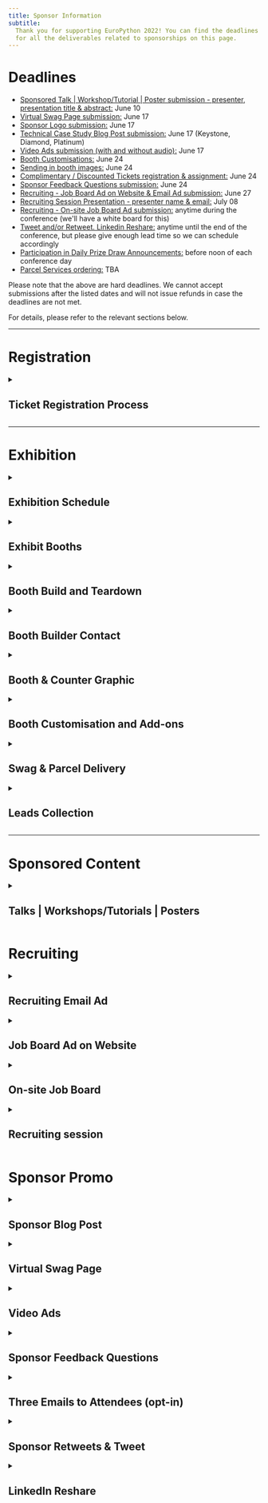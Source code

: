 ```yaml
---
title: Sponsor Information
subtitle:
  Thank you for supporting EuroPython 2022! You can find the deadlines and specs
  for all the deliverables related to sponsorships on this page.
---
```


# Deadlines

<ul>
 <li><a href="#"> Sponsored Talk | Workshop/Tutorial | Poster submission - presenter, presentation title & abstract:</a> June 10</li>
 <li><a href="#"> Virtual Swag Page submission:</a> June 17 </li>
 <li><a href="#"> Sponsor Logo submission:</a> June 17 </li>
 <li><a href="#"> Technical Case Study Blog Post submission:</a> June 17 (Keystone, Diamond, Platinum) </li>
 <li><a href="#"> Video Ads submission (with and without audio):</a> June 17 </li>
 <li><a href="#exhibition"> Booth Customisations:</a> June 24 </li>
 <li><a href="#exhibition"> Sending in booth images:</a> June 24 </li>
 <li><a href="#registration"> Complimentary / Discounted Tickets registration & assignment:</a> June 24 </li>
 <li><a href="#"> Sponsor Feedback Questions submission:</a> June 24 </li>
 <li><a href="#"> Recruiting - Job Board Ad on Website & Email Ad submission:</a> June 27 </li>
 <li><a href="#"> Recruiting Session Presentation - presenter name & email:</a> July 08 </li>
 <li><a href="#"> Recruiting - On-site Job Board Ad submission:</a> anytime during the conference (we'll have a white board for this) </li>
 <li><a href="#"> Tweet and/or Retweet. Linkedin Reshare:</a> anytime until the end of the conference, but please give enough lead time so we can schedule accordingly </li>
 <li><a href="#"> Participation in Daily Prize Draw Announcements:</a> before noon of each conference day </li>
 <li><a href="#"> Parcel Services ordering:</a> TBA </li>
</ul>

Please note that the above are hard deadlines. We cannot accept submissions after the listed dates and will not issue refunds in case the deadlines are not met.

For details, please refer to the relevant sections below.

---
# Registration
<details>
  <summary><h2>Ticket Registration Process</h2></summary>

  -  Purchase all the complimentary / discounted tickets in bulk by using the voucher links sent to you. They will be sent out to the sponsor representative. Please follow the direct email instructions and purchase all of the tickets you are entitled to.

  - Assign tickets: Assign the tickets to every team member that you have chosen to attend the conference. You can assign them by changing your order details after you make the order. Click the order URL in your order confirmation email from [support@pretix.eu](support@pretix.eu) with *Subject: Your order: XXXX* and amend accordingly.

  ***Deadline*** for registering and assigning the tickets: ***June 27***

</details>

---

# Exhibition
<details>
  <summary><h2>Exhibition Schedule</h2></summary>

**Exhibit Days**: during the three main conference days: **Wednesday to Friday, 13-17 July 2022**.
**Exhibit Hours**: 9:00 - 18:00 on Wednesday & Thursday; 9:00 - 17:00 on Friday.

All booths should be staffed at least during the official breaks. It is highly recommended that they will be staffed during the opening hours, especially the more prominent ones, such as Keystone and Diamond.

</details>

<details>
  <summary><h2>Exhibit Booths</h2></summary>
  Sponsors of Silver and above will all be assigned a booth, ranging from 6-56 sqm depending on the package.

  *** Please refer to the [EuroPython 2022 - Exhibit Booths.pdf](https://drive.google.com/file/d/1k2m9t445G4tpMON1VlGIg-SSgYTsQy5m/view?usp=sharing) for mockups and what is included in your booth, as part of your sponsorship package. ***
</details>

<details>
  <summary><h2>Booth Build and Teardown</h2></summary>

  - Build Time: Tuesday 8:00-16:00; sponsors can enter between 16:00-18:00
  - Teardown Time: Friday 17:00; nobody allowed after the teardown starts.

</details>

<details>
  <summary><h2>Booth Builder Contact</h2></summary>
  We have contracted OBExpo to set up and manage the booths. You can reach out to Tony O'Brien with your booth related questions: <a href = "tony@obexpo.ie">tony@obexpo.ie</a>

</details>

<details>
  <summary><h2>Booth & Counter Graphic</h2></summary>

  **Booth graphic**: All booths include a Wall Banner Graphic that covers the entire back wall of your booth. It is highly recommended that you submit a company specific custom graphic for your booth.

  Note: these wall banners with your graphic can be taken down afterwards for future reuse.

  **Counter graphic**: All booths include at least one counter. Depending on the booth level, the amount and size can range. It is highly recommended that you submit a company specific custom graphic for the counter(s).

  Should you choose not to submit your own graphic, a default EuroPython Society one will be provided.

  **Graphic Submission Guide**
  Graphics should be submitted directly to OBExpo, as specified below:

  - Please refer to [EuroPython 2022 - Exhibit Booths.pdf](https://drive.google.com/file/d/1k2m9t445G4tpMON1VlGIg-SSgYTsQy5m/view?usp=sharing) for the dimensions of the back wall of your booth, and of the counter(s).

  - Refer to [EuroPython 2022- Booth Order Forms.pdf](https://drive.google.com/file/d/1IhBXgiTWqkH4Pbo100vGHHzj-ZY-CEAl/view?usp=sharing) page 7 - artwork for file and delivery specifications.

  Note: OBExpo has specifically asked us to emphasise that emailing or using WeTransfer or YouSendit are their preferred methods of sending the files. Permission based file sharing systems such as Google Drive or OneDrive are less preferred.

  **Submission Channel**: Contact Tony from OBExpo contact: <a href = "tony@obexpo.ie">tony@obexpo.ie</a>

</details>

<details>
  <summary><h2>Booth Customisation and Add-ons</h2></summary>
  All booth graphics can be upgraded from the default Wall Banner Graphic to Stretched Graphics.

  There are other add-ons you can order, such as TV sets and furniture for your booth.

  For all upgrades and add-on orders, please fill in the [EuroPython 2022- Booth Order Forms.pdf](https://drive.google.com/file/d/1IhBXgiTWqkH4Pbo100vGHHzj-ZY-CEAl/view?usp=sharing) and contact Tony O’Brien from OBExpo directly: <a href = "tony@obexpo.ie">tony@obexpo.ie</a>

  **Deadline** for ordering booth customisation and addons: **Friday 24 June**. A 30% surcharge will apply afterwards.

  **Submission Channel**: Contact Tony from OBExpo contact: <a href = "tony@obexpo.ie">tony@obexpo.ie</a>
</details>

<details>
<summary><h2>Swag & Parcel Delivery</h2></summary>

We aim to actively reduce the carbon footprint of the EuroPython conference series. Throughout the planning of the much anticipated EuroPython Dublin, we are mindful of sustainability. We made the distribution of physical swag optional. Instead of staffing bags with your gifts, we give you the freedom to distribute them at your booth.We strongly encourage you to distribute gifts made of environmentally friendly materials, to focus on quality rather than quantity to reduce waste.

Shipping and customs for your goods are handled by [Interflow](https://www.interflow.ie/).

**Contacts**:

- Niall Thompson - <a href = "niall@interflow.ie">niall@interflow.ie </a>, +353 (0)86 3805000;
- Anderson Marisa - <a href = "anderson.marisa@interflow.ie"> anderson.marisa@interflow.ie</a>, +353 (0)87 2388185

Here are shipping information provided by Interflow:

- <a href = "mailto:niall@interflow.ie">Email Interflow for Shipping Guidelines </a>
- [Delivery address and Shipping Label](https://drive.google.com/file/d/1TtlW5nWrOfuK-5JgK6iKq1S1rDAF2U6_/view?usp=sharing)

Earliest delivery date: TBD. Please contact Niall or Anderson directly for more details.

</details>

<details>
  <summary><h2>Leads Collection</h2></summary>
  We don't offer any specific feature for lead collection. You are welcome to talk to attendees and ask for their information and consent to be contacted. You can ask for our attendees’ permission to have their badge’s QR code scanned. These QR codes contain vCard 3.0 records with their name, affiliation and email addresses. QR code scanners will not be provided but you are free to bring your own or use any app of your choice to save these contact records. You can also use the leads for prize draws, games, party invites or other attendee interaction ideas.

Friendly reminder: the data collection process is subject to [GDPR](https://gdpr.eu/what-is-gdpr/). And our [Code of Conduct](https://www.europython-society.org/coc/) should be adhered to at all times.

</details>

---
# Sponsored Content
<details>
  <summary><h2>Talks | Workshops/Tutorials | Posters</h2></summary>

  As part of your sponsorship package, it might include a sponsored talk, workshop/tutorial or poster session. You can find the details for each:

  - <b>Sponsored Talk</b>: a 30 min slot as part of the official conference schedule during the Conference Days (13-15 July, 2022)
  - <b>Sponsored Workshop/Tutorial</b>: a 180 min slot as part of the official conference schedule during the Workshop/Tutorial Days (11-12 July, 2022)
  - <b>Sponsored Poster</b>: the poster will be displayed on the poster wall during the Conference Days. A dedicated presentation slot will be allocated to the presenter for targeted interactions.

You can check out previous years’ lineup for inspiration:

[2021 Programme](https://ep2021.europython.eu/schedule/), [2020 Programme](https://ep2020.europython.eu/schedule/); [2019 Programme](https://ep2019.europython.eu/schedule.html)

**Deadline** for informing us of the  presenter, presentation title & abstract or poster PDF: **2022-06-10**

**Submission Channel**: <a href = "sponsoring@europython.eu">sponsoring@europython.eu</a>

</details>

# Recruiting
<details>
  <summary><h2>Recruiting Email Ad</h2></summary>

  For all sponsors with sponsorship levels silver and above, if you are interested in us sending a recruiting email on your behalf, please submit the following information to <a href="https://forms.gle/dTzkh8BCMn77gGMSA" target="_blank">EuroPython 2022 Sponsor Assets Submission Form</a>:

  - title
  - description (up to 100 words)
  - A URL to the recruiting ad on your own website.

  We will send these during the event to the attendees who have opted in to receive job ads from sponsors.

**Deadline** for or sending in the text for the Recruiting Email Ad:: **2022-06-17**

**Submission Channel**: <a href="https://forms.gle/dTzkh8BCMn77gGMSA" target="_blank">EuroPython 2022 Sponsor Assets Submission Form</a>

</details>

<details>
  <summary><h2>Job Board Ad on Website</h2></summary>

  All sponsors with sponsorship levels Bronze and above are eligible for posting a job ad on our <a href="https://ep2022.europython.eu/job-board/" target="_blank">Job-board page </a>.

  If you are interested in submitting an ad, please send the job ad to <a href="https://forms.gle/dTzkh8BCMn77gGMSA" target="_blank">EuroPython 2022 Sponsor Assets Submission Form</a>. We will then place it on the website after review.

  We will post a maximum of **three** job ads per sponsor. Please include a short company introduction, the job title, a short job description and a contact address.

  For an example of how this looks like, please check out the <a href="https://ep2022.europython.eu/job-board/" target="_blank">2021 Job Board </a>.

  **Deadline** for sending in the text for Job Board Ad on Website: **2022-06-27**.

  **Submission Channel**: <a href="https://forms.gle/dTzkh8BCMn77gGMSA" target="_blank">EuroPython 2022 Sponsor Assets Submission Form</a>

</details>

<details>
<summary><h2>On-site Job Board</h2></summary>

For your recruiting ad on the on-site job-board, you can bring along a printed ad and pin it on the whiteboard yourself.

</details>

<details>
  <summary><h2>Recruiting session</h2></summary>

  The schedule of the recruiting session will be confirmed at a later date along with the conference schedule.

  The recruiting session will give each sponsor a chance to give a 3 minute pitch, presenting their company and their job offers. Attendees can then go to your booth to have direct follow-up chats with you. Please remember to specify the location of your booth so that attendees can find and talk to you.

  Please register your interest by sending an email with the subject "**EuroPython 2022 Sponsor Recruiting session**: ***your company name***" to <a href = "sponsoring@europython.eu">sponsoring@europython.eu</a>, before **8th July** with the following information:

  - Name of your company
  - Name and email of the person giving the pitch for your company
  - Will you be using slides?
  - If you are using slides, please send the file to us in the same email, within the same deadline.

  You can also check out the <a href="https://youtu.be/HHiEQRX7nO4" target="_blank">2019 Recruiting Session </a> to get an idea how it looks in our last in-person conference.

  **Deadline** for submitting Recruiting Session Presentation: **2022-07-08**.

  **Submission Channel**: <a href = "sponsoring@europython.eu">sponsoring@europython.eu</a>

</details>

# Sponsor Promo
<details>
  <summary><h2>Sponsor Blog Post</h2></summary>

  For Platinum, Diamond and Keystone Level sponsors, we will run blog posts highlighting the sponsor. The Communications team can help you craft a technical case study blog post. They will be posted on <a href="https://dev.to/t/europython" target="_blank">EuroPython's dev.to</a> .

  Separately, Diamond and Keystone sponsors get to write one extra technical case study blog post to be published on our regular EuroPython Blog, which also goes to our and mailing lists. You may also opt to cross post the same blog across dev.to and the EuropPython blog.

  For the blog post we will require **at least 3 paragraphs** of text and ideally a picture we can use (if you don't have a picture, we can use your logo as well).
  The text should be written to highlight technical case study related to Python and address a technically oriented audience.

  You can check out the <a href="https://blog.europython.eu/europython-2020-introducing-our-keystone-sponsor/" target="_blank">2020 Keystone Sponsor blog post</a> to get an idea.


  Feel free to tie in any talk/special event you are organising at our conference at the end. After you've sent in the draft, we will forward it to our Communications Team for editing.

**Deadline**  for sending the Blog Post text and picture: **2022-06-17**

**Submission Channel**: <a href = "sponsoring@europython.eu">sponsoring@europython.eu</a>

</details>

<details>
  <summary><h2>Virtual Swag Page</h2></summary>

  Sponsors of Silver and above can be featured on our Virtual Swag Page of the website. We will list the page on our website as a swag page. If you have prepared any coupon codes, digital gifts, we can distribute them for you via the page. What you are eligible to submit depends on your sponsorship level:

  - **Silver**: Submit a URL that features any promotional campaign for our attendees. Link is clickable from your company logo. If you do not have a URL campaign, but would rather submit graphics, we can also link to that.
  - **Gold & above**: Submit a PDF brochure featuring your company or any promotions/gifts + everything included in the Silver level.
  - **Keystone & Diamond**: Submit a sponsor blurb (up to 100 words) + everything included in the Gold & Platinum level.

  Note: In order to avoid any file uploading issue, please upload the PDF brochure to your preferred file hosting service (Dropbox, Google Drive, OneDrive, WeTransfer, etc) and only submit the link to the above form.

**Deadline** for sending in all the materials featured in the Virtual Swag Page: **2022-06-17**

**Submission Channel**: <a href="https://forms.gle/dTzkh8BCMn77gGMSA" target="_blank">EuroPython 2022 Sponsor Assets Submission Form</a>
</details>

<details>
  <summary><h2>Video Ads</h2></summary>

  These are the two type of video ads we request from you:

  - **Video ads on digital signage**: no audio, up to 30 seconds each - these will be cut into one big video to be played in various locations at the venue.

  - **Video ads on streaming channels**: with audio, up to 30 seconds each - these will be played during breaks for the audience joining remotely.

  File specification: in MP4 format of 720p or 1080p resolution.

  You can submit different ads files to be played in these slots. Or alternatively, the same file will be played multiple times.

How many video ads you wish to submit is entirely up to you. We recommend between 2 to 10 video ad files. The higher the sponsorship level, the more ad share you will get.
Please note, in order not to run into any attachment max size issue, please upload everything you need to send us to a file hosting service (e.g. Dropbox, Google Drive, WeTransfer, OneDrive, etc) and only send us the link by **17th June**.  


**Deadline** for sending in the links to all the Video Ads: **2022-06-17**

**Submission Channel**: <a href="https://forms.gle/dTzkh8BCMn77gGMSA" target="_blank">EuroPython 2022 Sponsor Assets Submission Form</a>
</details>

<details>
  <summary><h2>Sponsor Feedback Questions</h2></summary>

  Keystone and Diamond level sponsors may request adding up to 3 questions to our feedback form which we will send to attendees near the end of the conference.

  This is a great way to get an idea of how well the sponsorship worked out.

  Please submit 1-3 questions, which could be multiple choice, free text or rating questions (1 to 5).
  The form will be left open for around 1-2 months after the conference. We will send them to you afterwards.


**Deadline**  for submitting the Sponsor Feedback Questions: **2022-06-27**

**Submission Channel**: <a href="https://forms.gle/dTzkh8BCMn77gGMSA" target="_blank">EuroPython 2022 Sponsor Assets Submission Form</a>
</details>

<details>
  <summary><h2>Three Emails to Attendees (opt-in)</h2></summary>

  Keystone sponsor is eligible to draft three emails of your choice and have the organisers send them on your behalf to attendees who have opted to receive sponsor emails. You can take the opportunity to tie in with the blog post and recruiting emails/posts, introduce a particular activity or highlight of your company, or point attendees to something really technical and geeky about your company. It is entirely up to you how many emails, if any, you wish us to send and which angle you wish to take in each.

**Deadline**  for submitting the draft of the three emails: Any time before or during the conference days.

**Submission Channel**: <a href="sponsoring@europython.eu">sponsoring@europython.eu</a>
</details>

<details>
  <summary><h2>Sponsor Retweets & Tweet</h2></summary>

  All sponsors of Bronze and above can get a single retweet of one of your tweets to the followers of our <a href="https://twitter.com/europython" target="_blank">@europython</a> Twitter account. Please note that we normally do not retweet from companies, so signing up as a EuroPython sponsor is a good way to get a retweet.

  Sponsor of Keystone, Diamond, Platinum additionally get to suggest a single tweet, which we'll send to the followers of our <a href="https://twitter.com/europython" target="_blank">@europython</a> Twitter account.

  - **For the retweet**, please email <a href="sponsoring@europython.eu">sponsoring@europython.eu</a> with the subject "**EuroPython 2022 Retweet**: ***<your company name\>***"during or before the conference mentioning the URL of the tweet. We will then schedule it for a retweet.
  - **For the tweet**, please email <a href="sponsoring@europython.eu">sponsoring@europython.eu</a> with the subject "**EuroPython 2022 Tweet**: ***<your company name\>***" during or before the conference mentioning the tweet text. We will then review it and schedule it after approval.

**Deadline** for submitting retweet URL and the tweet text: Any time before or during the conference days.

**Submission Channel**: <a href="sponsoring@europython.eu">sponsoring@europython.eu</a>
</details>

<details>
  <summary><h2>LinkedIn Reshare</h2></summary>

  Sponsor of Keystone, Diamond and Platinum get a single reshare of one of your posts to the subscriber of EuroPython’s LinkedIn group. We normally do not reshare from companies, so signing up as a EuroPython sponsor is a good way to get the exposure.

  In order to get the reshare scheduled, please email <a href="sponsoring@europython.eu">sponsoring@europython.eu</a> with the subject "**EuroPython 2022 Linked Reshare**: ***<your company name\>***" during or before the conference mentioning the URL of the reshare. We will then schedule it for a retweet.

**Deadline** for submitting Linkedin Reshare URL: Any time before or during the conference days.

**Submission Channel**: <a href="sponsoring@europython.eu">sponsoring@europython.eu</a>
</details>
